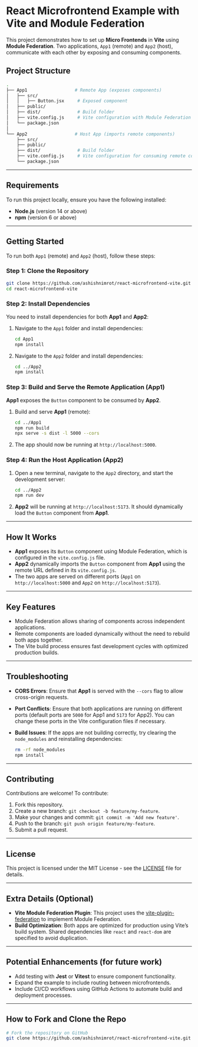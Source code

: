
# **React Microfrontend Example with Vite and Module Federation**

This project demonstrates how to set up **Micro Frontends** in **Vite** using **Module Federation**. Two applications, `App1` (remote) and `App2` (host), communicate with each other by exposing and consuming components.

## **Project Structure**

```bash
.
├── App1                  # Remote App (exposes components)
│   ├── src/
│   │   ├── Button.jsx     # Exposed component
│   ├── public/
│   ├── dist/              # Build folder
│   ├── vite.config.js     # Vite configuration with Module Federation
│   └── package.json
│
└── App2                  # Host App (imports remote components)
    ├── src/
    ├── public/
    ├── dist/              # Build folder
    ├── vite.config.js     # Vite configuration for consuming remote components
    └── package.json

```
---



## **Requirements**

To run this project locally, ensure you have the following installed:

- **Node.js** (version 14 or above)
- **npm** (version 6 or above)

---

## **Getting Started**

To run both `App1` (remote) and `App2` (host), follow these steps:

### **Step 1: Clone the Repository**

```bash
git clone https://github.com/ashishnimrot/react-microfrontend-vite.git
cd react-microfrontend-vite
```

### **Step 2: Install Dependencies**

You need to install dependencies for both **App1** and **App2**:

1. Navigate to the `App1` folder and install dependencies:

   ```bash
   cd App1
   npm install
   ```

2. Navigate to the `App2` folder and install dependencies:

   ```bash
   cd ../App2
   npm install
   ```

### **Step 3: Build and Serve the Remote Application (App1)**

**App1** exposes the `Button` component to be consumed by **App2**.

1. Build and serve **App1** (remote):

   ```bash
   cd ../App1
   npm run build
   npx serve -s dist -l 5000 --cors
   ```

2. The app should now be running at `http://localhost:5000`.

### **Step 4: Run the Host Application (App2)**

1. Open a new terminal, navigate to the `App2` directory, and start the development server:

   ```bash
   cd ../App2
   npm run dev
   ```

2. **App2** will be running at `http://localhost:5173`. It should dynamically load the `Button` component from **App1**.

---

## **How It Works**

- **App1** exposes its `Button` component using Module Federation, which is configured in the `vite.config.js` file. 
- **App2** dynamically imports the `Button` component from **App1** using the remote URL defined in its `vite.config.js`.
- The two apps are served on different ports (`App1` on `http://localhost:5000` and `App2` on `http://localhost:5173`).

---

## **Key Features**

- Module Federation allows sharing of components across independent applications.
- Remote components are loaded dynamically without the need to rebuild both apps together.
- The Vite build process ensures fast development cycles with optimized production builds.

---

## **Troubleshooting**

- **CORS Errors**: Ensure that **App1** is served with the `--cors` flag to allow cross-origin requests.
- **Port Conflicts**: Ensure that both applications are running on different ports (default ports are `5000` for App1 and `5173` for App2). You can change these ports in the Vite configuration files if necessary.
- **Build Issues**: If the apps are not building correctly, try clearing the `node_modules` and reinstalling dependencies:
  
  ```bash
  rm -rf node_modules
  npm install
  ```

---

## **Contributing**

Contributions are welcome! To contribute:

1. Fork this repository.
2. Create a new branch: `git checkout -b feature/my-feature`.
3. Make your changes and commit: `git commit -m 'Add new feature'`.
4. Push to the branch: `git push origin feature/my-feature`.
5. Submit a pull request.

---

## **License**

This project is licensed under the MIT License - see the [LICENSE](LICENSE) file for details.

---

## **Extra Details (Optional)**

- **Vite Module Federation Plugin**: This project uses the [vite-plugin-federation](https://github.com/originjs/vite-plugin-federation) to implement Module Federation.
- **Build Optimization**: Both apps are optimized for production using Vite’s build system. Shared dependencies like `react` and `react-dom` are specified to avoid duplication.

---

## **Potential Enhancements (for future work)**

- Add testing with **Jest** or **Vitest** to ensure component functionality.
- Expand the example to include routing between microfrontends.
- Include CI/CD workflows using GitHub Actions to automate build and deployment processes.

---

## **How to Fork and Clone the Repo**

```bash
# Fork the repository on GitHub
git clone https://github.com/ashishnimrot/react-microfrontend-vite.git
```
